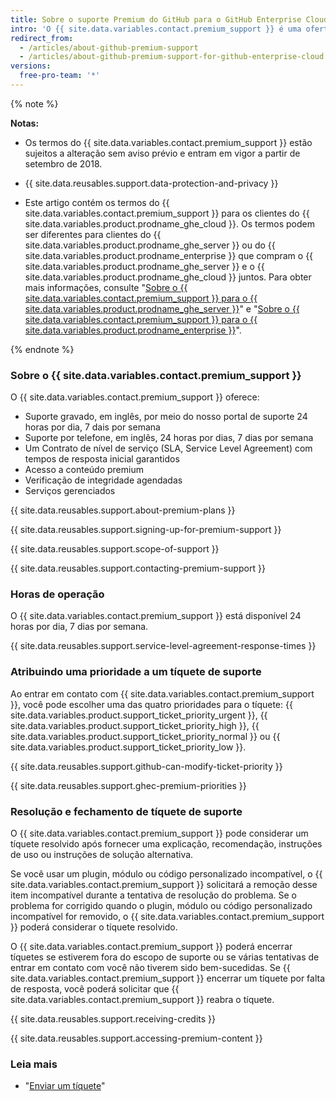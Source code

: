```yaml
---
title: Sobre o suporte Premium do GitHub para o GitHub Enterprise Cloud
intro: 'O {{ site.data.variables.contact.premium_support }} é uma oferta de suporte complementar paga para clientes do {{ site.data.variables.product.prodname_ghe_cloud }} e {{ site.data.variables.product.prodname_ghe_one }}.'
redirect_from:
  - /articles/about-github-premium-support
  - /articles/about-github-premium-support-for-github-enterprise-cloud
versions:
  free-pro-team: '*'
---
```


{% note %}

**Notas:**

- Os termos do {{ site.data.variables.contact.premium_support }} estão sujeitos a alteração sem aviso prévio e entram em vigor a partir de setembro de 2018.

- {{ site.data.reusables.support.data-protection-and-privacy }}

- Este artigo contém os termos do {{ site.data.variables.contact.premium_support }} para os clientes do {{ site.data.variables.product.prodname_ghe_cloud }}. Os termos podem ser diferentes para clientes do {{ site.data.variables.product.prodname_ghe_server }} ou do {{ site.data.variables.product.prodname_enterprise }} que compram o {{ site.data.variables.product.prodname_ghe_server }} e o {{ site.data.variables.product.prodname_ghe_cloud }} juntos. Para obter mais informações, consulte "[Sobre o {{ site.data.variables.contact.premium_support }} para o {{ site.data.variables.product.prodname_ghe_server }}](/enterprise/admin/guides/enterprise-support/about-github-premium-support-for-github-enterprise-server)" e "[Sobre o {{ site.data.variables.contact.premium_support }} para o {{ site.data.variables.product.prodname_enterprise }}](/enterprise/admin/guides/enterprise-support/about-github-premium-support-for-github-enterprise)".

{% endnote %}

### Sobre o {{ site.data.variables.contact.premium_support }}

O {{ site.data.variables.contact.premium_support }} oferece:
  - Suporte gravado, em inglês, por meio do nosso portal de suporte 24 horas por dia, 7 dais por semana
  - Suporte por telefone, em inglês, 24 horas por dias, 7 dias por semana
  - Um Contrato de nível de serviço (SLA, Service Level Agreement) com tempos de resposta inicial garantidos
  - Acesso a conteúdo premium
  - Verificação de integridade agendadas
  - Serviços gerenciados

{{ site.data.reusables.support.about-premium-plans }}

{{ site.data.reusables.support.signing-up-for-premium-support }}

{{ site.data.reusables.support.scope-of-support }}

{{ site.data.reusables.support.contacting-premium-support }}

### Horas de operação

O {{ site.data.variables.contact.premium_support }} está disponível 24 horas por dia, 7 dias por semana.

{{ site.data.reusables.support.service-level-agreement-response-times }}

### Atribuindo uma prioridade a um tíquete de suporte

Ao entrar em contato com {{ site.data.variables.contact.premium_support }}, você pode escolher uma das quatro prioridades para o tíquete: {{ site.data.variables.product.support_ticket_priority_urgent }}, {{ site.data.variables.product.support_ticket_priority_high }}, {{ site.data.variables.product.support_ticket_priority_normal }} ou {{ site.data.variables.product.support_ticket_priority_low }}.

{{ site.data.reusables.support.github-can-modify-ticket-priority }}

{{ site.data.reusables.support.ghec-premium-priorities }}

### Resolução e fechamento de tíquete de suporte

O {{ site.data.variables.contact.premium_support }} pode considerar um tíquete resolvido após fornecer uma explicação, recomendação, instruções de uso ou instruções de solução alternativa.

Se você usar um plugin, módulo ou código personalizado incompatível, o {{ site.data.variables.contact.premium_support }} solicitará a remoção desse item incompatível durante a tentativa de resolução do problema. Se o problema for corrigido quando o plugin, módulo ou código personalizado incompatível for removido, o {{ site.data.variables.contact.premium_support }} poderá considerar o tíquete resolvido.

O {{ site.data.variables.contact.premium_support }} poderá encerrar tíquetes se estiverem fora do escopo de suporte ou se várias tentativas de entrar em contato com você não tiverem sido bem-sucedidas. Se {{ site.data.variables.contact.premium_support }} encerrar um tíquete por falta de resposta, você poderá solicitar que {{ site.data.variables.contact.premium_support }} reabra o tíquete.

{{ site.data.reusables.support.receiving-credits }}

{{ site.data.reusables.support.accessing-premium-content }}

### Leia mais

- "[Enviar um tíquete](/articles/submitting-a-ticket)"
